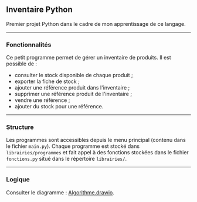 ## Inventaire Python

Premier projet Python dans le cadre de mon apprentissage de ce langage.

---

### Fonctionnalités
Ce petit programme permet de gérer un inventaire de produits. Il est possible de :
- consulter le stock disponible de chaque produit ;
- exporter la fiche de stock ;
- ajouter une référence produit dans l'inventaire ;
- supprimer une référence produit de l'inventaire ;
- vendre une référence ;
- ajouter du stock pour une référence.

---

### Structure

Les programmes sont accessibles depuis le menu principal (contenu dans le fichier `main.py`).
Chaque programme est stocké dans `librairies/programmes` et fait appel à des fonctions
stockées dans le fichier `fonctions.py` situé dans le répertoire `librairies/`.

---

### Logique

Consulter le diagramme : [Algorithme.drawio](Algorithme.drawio).

